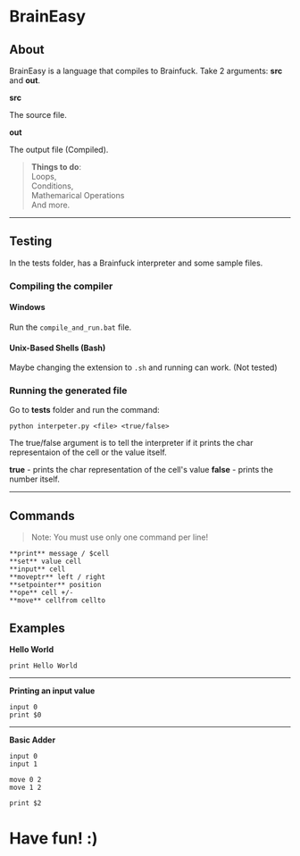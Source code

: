# BrainEasy

## About

BrainEasy is a language that compiles to Brainfuck.
Take 2 arguments: **src** and **out**.

**src**

The source file.

**out**

The output file (Compiled).

> **Things to do**: <br> 
> Loops, <br>
> Conditions, <br>
> Mathemarical Operations <br>
> And more. <br>

---

## Testing

In the tests folder, has a Brainfuck interpreter and some sample files.

### Compiling the compiler

#### Windows

Run the `compile_and_run.bat` file.

#### Unix-Based Shells (Bash)

Maybe changing the extension to `.sh` and running can work.
(Not tested)

### Running the generated file

Go to **tests** folder and run the command:

`python interpeter.py <file> <true/false>`

The true/false argument is to tell the interpreter if it prints the char representaion of the cell or the
value itself.

**true** - prints the char representation of the cell's value
**false** - prints the number itself.

---

## Commands

> Note: You must use only one command per line!

```
**print** message / $cell
**set** value cell
**input** cell
**moveptr** left / right
**setpointer** position
**ope** cell +/-
**move** cellfrom cellto
```

## Examples

**Hello World**

`print Hello World`

---

**Printing an input value**

```
input 0
print $0
```

---

**Basic Adder**

```
input 0
input 1

move 0 2
move 1 2

print $2
```

# Have fun! :)
